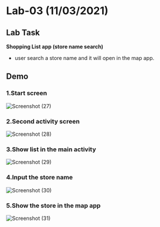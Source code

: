 # Lab-03 (11/03/2021)

## Lab Task

**Shopping List app (store name search)**

- user search a store name and it will open in the map app.



## Demo

### 1.Start screen
![Screenshot (27)](https://user-images.githubusercontent.com/52270073/111468101-65803800-874f-11eb-94c5-5374f12a1bdb.png)


### 2.Second activity screen
![Screenshot (28)](https://user-images.githubusercontent.com/52270073/111468157-7335bd80-874f-11eb-9c9a-94e8c2b53178.png)


### 3.Show list in the main activity
![Screenshot (29)](https://user-images.githubusercontent.com/52270073/111468206-7df05280-874f-11eb-8191-edb9ac9cac5f.png)


### 4.Input the store name
![Screenshot (30)](https://user-images.githubusercontent.com/52270073/111468256-8cd70500-874f-11eb-8e08-ef7df0d7e53b.png)


### 5.Show the store in the map app
![Screenshot (31)](https://user-images.githubusercontent.com/52270073/111468311-995b5d80-874f-11eb-93bf-3ec4d91cbc11.png)
